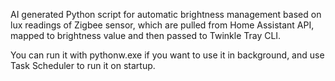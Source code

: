 AI generated Python script for automatic brightness management based on lux readings of Zigbee sensor, which are pulled from Home Assistant API, mapped to brightness value and then passed to Twinkle Tray CLI. 

You can run it with pythonw.exe if you want to use it in background, and use Task Scheduler to run it on startup. 
